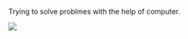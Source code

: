 Trying to solve problmes with the help of computer. 

<a href="https://visitcount.itsvg.in">
  <img src="https://visitcount.itsvg.in/api?id=zipArk99&label=Profile%20Views&color=11&icon=0&pretty=false" />
</a>
